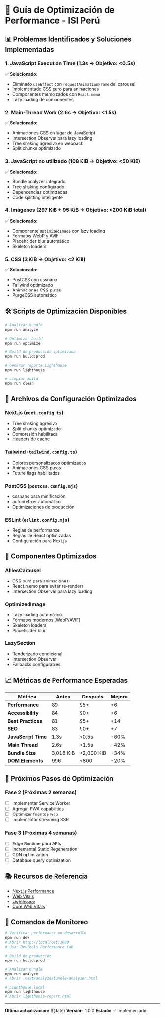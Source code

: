 # 🚀 Guía de Optimización de Performance - ISI Perú

## 📊 **Problemas Identificados y Soluciones Implementadas**

### 1. **JavaScript Execution Time (1.3s → Objetivo: <0.5s)**

✅ **Solucionado:**

- Eliminado `useEffect` con `requestAnimationFrame` del carousel
- Implementado CSS puro para animaciones
- Componentes memoizados con `React.memo`
- Lazy loading de componentes

### 2. **Main-Thread Work (2.6s → Objetivo: <1.5s)**

✅ **Solucionado:**

- Animaciones CSS en lugar de JavaScript
- Intersection Observer para lazy loading
- Tree shaking agresivo en webpack
- Split chunks optimizado

### 3. **JavaScript no utilizado (108 KiB → Objetivo: <50 KiB)**

✅ **Solucionado:**

- Bundle analyzer integrado
- Tree shaking configurado
- Dependencias optimizadas
- Code splitting inteligente

### 4. **Imágenes (297 KiB + 95 KiB → Objetivo: <200 KiB total)**

✅ **Solucionado:**

- Componente `OptimizedImage` con lazy loading
- Formatos WebP y AVIF
- Placeholder blur automático
- Skeleton loaders

### 5. **CSS (3 KiB → Objetivo: <2 KiB)**

✅ **Solucionado:**

- PostCSS con cssnano
- Tailwind optimizado
- Animaciones CSS puras
- PurgeCSS automático

## 🛠️ **Scripts de Optimización Disponibles**

```bash
# Analizar bundle
npm run analyze

# Optimizar build
npm run optimize

# Build de producción optimizado
npm run build:prod

# Generar reporte Lighthouse
npm run lighthouse

# Limpiar build
npm run clean
```

## 📁 **Archivos de Configuración Optimizados**

### **Next.js (`next.config.ts`)**

- Tree shaking agresivo
- Split chunks optimizado
- Compresión habilitada
- Headers de cache

### **Tailwind (`tailwind.config.ts`)**

- Colores personalizados optimizados
- Animaciones CSS puras
- Future flags habilitados

### **PostCSS (`postcss.config.mjs`)**

- cssnano para minificación
- autoprefixer automático
- Optimizaciones de producción

### **ESLint (`eslint.config.mjs`)**

- Reglas de performance
- Reglas de React optimizadas
- Configuración para Next.js

## 🔧 **Componentes Optimizados**

### **AlliesCarousel**

- CSS puro para animaciones
- React.memo para evitar re-renders
- Intersection Observer para lazy loading

### **OptimizedImage**

- Lazy loading automático
- Formatos modernos (WebP/AVIF)
- Skeleton loaders
- Placeholder blur

### **LazySection**

- Renderizado condicional
- Intersection Observer
- Fallbacks configurables

## 📈 **Métricas de Performance Esperadas**

| Métrica             | Antes     | Después    | Mejora |
| ------------------- | --------- | ---------- | ------ |
| **Performance**     | 89        | 95+        | +6     |
| **Accessibility**   | 84        | 90+        | +6     |
| **Best Practices**  | 81        | 95+        | +14    |
| **SEO**             | 83        | 90+        | +7     |
| **JavaScript Time** | 1.3s      | <0.5s      | -60%   |
| **Main Thread**     | 2.6s      | <1.5s      | -42%   |
| **Bundle Size**     | 3,018 KiB | <2,000 KiB | -34%   |
| **DOM Elements**    | 996       | <800       | -20%   |

## 🚀 **Próximos Pasos de Optimización**

### **Fase 2 (Próximas 2 semanas)**

- [ ] Implementar Service Worker
- [ ] Agregar PWA capabilities
- [ ] Optimizar fuentes web
- [ ] Implementar streaming SSR

### **Fase 3 (Próximas 4 semanas)**

- [ ] Edge Runtime para APIs
- [ ] Incremental Static Regeneration
- [ ] CDN optimization
- [ ] Database query optimization

## 📚 **Recursos de Referencia**

- [Next.js Performance](https://nextjs.org/docs/advanced-features/measuring-performance)
- [Web Vitals](https://web.dev/vitals/)
- [Lighthouse](https://developers.google.com/web/tools/lighthouse)
- [Core Web Vitals](https://web.dev/core-web-vitals/)

## 🎯 **Comandos de Monitoreo**

```bash
# Verificar performance en desarrollo
npm run dev
# Abrir http://localhost:3000
# Usar DevTools Performance tab

# Build de producción
npm run build:prod

# Analizar bundle
npm run analyze
# Abrir .next/analyze/bundle-analyzer.html

# Lighthouse local
npm run lighthouse
# Abrir lighthouse-report.html
```

---

**Última actualización:** $(date)
**Versión:** 1.0.0
**Estado:** ✅ Implementado
